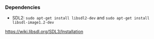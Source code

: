 ### Dependencies

- SDL2: `sudo apt-get install libsdl2-dev` and `sudo apt-get install libsdl-image1.2-dev`

https://wiki.libsdl.org/SDL3/Installation